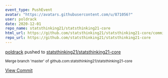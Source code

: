 ```yaml
---
event_type: PushEvent
avatar: "https://avatars.githubusercontent.com/u/871056?"
user: poldrack
date: 2020-12-01
repo_name: statsthinking21/statsthinking21-core
html_url: https://github.com/statsthinking21/statsthinking21-core/commit/05e821626a48364d27cafde3204eae8d74d46271
repo_url: https://github.com/statsthinking21/statsthinking21-core
---
```


<a href='https://github.com/poldrack' target='_blank'>poldrack</a> pushed to <a href='https://github.com/statsthinking21/statsthinking21-core' target='_blank'>statsthinking21/statsthinking21-core</a>

<small>Merge branch 'master' of github.com:statsthinking21/statsthinking21-core</small>

<a href='https://github.com/statsthinking21/statsthinking21-core/commit/05e821626a48364d27cafde3204eae8d74d46271' target='_blank'>View Commit</a>